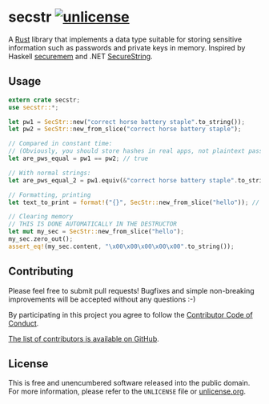 # secstr [![unlicense](https://img.shields.io/badge/un-license-green.svg?style=flat)](http://unlicense.org)

A [Rust] library that implements a data type suitable for storing sensitive information such as passwords and private keys in memory.
Inspired by Haskell [securemem] and .NET [SecureString].

[Rust]: http://www.rust-lang.org
[securemem]: https://hackage.haskell.org/package/securemem
[SecureString]: http://msdn.microsoft.com/en-us/library/system.security.securestring%28v=vs.110%29.aspx

## Usage

```rust
extern crate secstr;
use secstr::*;

let pw1 = SecStr::new("correct horse battery staple".to_string());
let pw2 = SecStr::new_from_slice("correct horse battery staple");

// Compared in constant time:
// (Obviously, you should store hashes in real apps, not plaintext passwords)
let are_pws_equal = pw1 == pw2; // true

// With normal strings:
let are_pws_equal_2 = pw1.equiv(&"correct horse battery staple".to_string());

// Formatting, printing
let text_to_print = format!("{}", SecStr::new_from_slice("hello")); // ***SECRET***

// Clearing memory
// THIS IS DONE AUTOMATICALLY IN THE DESTRUCTOR
let mut my_sec = SecStr::new_from_slice("hello");
my_sec.zero_out();
assert_eq!(my_sec.content, "\x00\x00\x00\x00\x00".to_string());
```

## Contributing

Please feel free to submit pull requests!
Bugfixes and simple non-breaking improvements will be accepted without any questions :-)

By participating in this project you agree to follow the [Contributor Code of Conduct](http://contributor-covenant.org/version/1/2/0/).

[The list of contributors is available on GitHub](https://github.com/myfreeweb/secstr/graphs/contributors).

## License

This is free and unencumbered software released into the public domain.  
For more information, please refer to the `UNLICENSE` file or [unlicense.org](http://unlicense.org).

